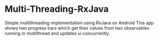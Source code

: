 # Multi-Threading-RxJava
Simple multithreading implementation using RxJava on Android
This app shows two progress bars which get their values from two observables running in multithread
and updates ui concurrently.
